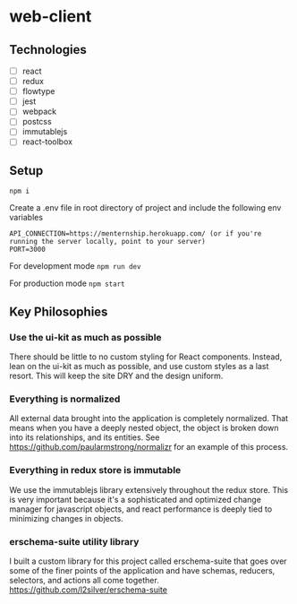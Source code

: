 # web-client

## Technologies
- [ ] react
- [ ] redux
- [ ] flowtype
- [ ] jest
- [ ] webpack
- [ ] postcss
- [ ] immutablejs
- [ ] react-toolbox
## Setup

```npm i```

Create a .env file in root directory of project and include the following env variables
```
API_CONNECTION=https://menternship.herokuapp.com/ (or if you're running the server locally, point to your server)
PORT=3000
```

For development mode
```npm run dev```

For production mode 
```npm start```

## Key Philosophies

### Use the ui-kit as much as possible

There should be little to no custom styling for React components. Instead, lean on the ui-kit as much as possible, and use custom styles as a last resort. This will keep the site DRY and the design uniform.

### Everything is normalized

All external data brought into the application is completely normalized. That means when you have a deeply nested object, the object is broken down into its relationships, and its entities. See https://github.com/paularmstrong/normalizr for an example of this process.

### Everything in redux store is immutable

We use the immutablejs library extensively throughout the redux store. This is very important because it's a sophisticated and optimized change manager for javascript objects, and react performance is deeply tied to minimizing changes in objects.

### erschema-suite utility library

I built a custom library for this project called erschema-suite that goes over some of the finer points of the application and have schemas, reducers, selectors, and actions all come together. https://github.com/l2silver/erschema-suite
